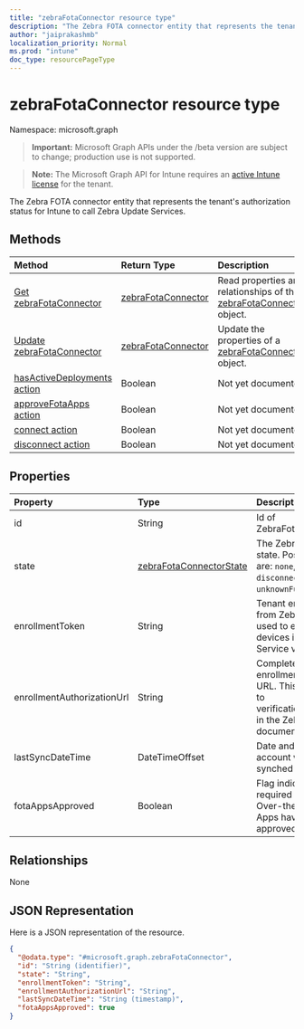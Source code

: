 ```yaml
---
title: "zebraFotaConnector resource type"
description: "The Zebra FOTA connector entity that represents the tenant's authorization status for Intune to call Zebra Update Services."
author: "jaiprakashmb"
localization_priority: Normal
ms.prod: "intune"
doc_type: resourcePageType
---
```


# zebraFotaConnector resource type

Namespace: microsoft.graph

> **Important:** Microsoft Graph APIs under the /beta version are subject to change; production use is not supported.

> **Note:** The Microsoft Graph API for Intune requires an [active Intune license](https://go.microsoft.com/fwlink/?linkid=839381) for the tenant.

The Zebra FOTA connector entity that represents the tenant's authorization status for Intune to call Zebra Update Services.

## Methods
|Method|Return Type|Description|
|:---|:---|:---|
|[Get zebraFotaConnector](../api/intune-androidfotaservice-zebrafotaconnector-get.md)|[zebraFotaConnector](../resources/intune-androidfotaservice-zebrafotaconnector.md)|Read properties and relationships of the [zebraFotaConnector](../resources/intune-androidfotaservice-zebrafotaconnector.md) object.|
|[Update zebraFotaConnector](../api/intune-androidfotaservice-zebrafotaconnector-update.md)|[zebraFotaConnector](../resources/intune-androidfotaservice-zebrafotaconnector.md)|Update the properties of a [zebraFotaConnector](../resources/intune-androidfotaservice-zebrafotaconnector.md) object.|
|[hasActiveDeployments action](../api/intune-androidfotaservice-zebrafotaconnector-hasactivedeployments.md)|Boolean|Not yet documented|
|[approveFotaApps action](../api/intune-androidfotaservice-zebrafotaconnector-approvefotaapps.md)|Boolean|Not yet documented|
|[connect action](../api/intune-androidfotaservice-zebrafotaconnector-connect.md)|Boolean|Not yet documented|
|[disconnect action](../api/intune-androidfotaservice-zebrafotaconnector-disconnect.md)|Boolean|Not yet documented|

## Properties
|Property|Type|Description|
|:---|:---|:---|
|id|String|Id of ZebraFotaConnector.|
|state|[zebraFotaConnectorState](../resources/intune-androidfotaservice-zebrafotaconnectorstate.md)|The Zebra connector state. Possible values are: `none`, `connected`, `disconnected`, `unknownFutureValue`.|
|enrollmentToken|String|Tenant enrollment token from Zebra. The token is used to enroll Zebra devices in the FOTA Service via app config.|
|enrollmentAuthorizationUrl|String|Complete account enrollment authorization URL. This corresponds to verification_uri_complete in the Zebra API documentations.|
|lastSyncDateTime|DateTimeOffset|Date and time when the account was last synched with Zebra|
|fotaAppsApproved|Boolean|Flag indicating if required Firmware Over-the-Air (FOTA) Apps have been approved.|

## Relationships
None

## JSON Representation
Here is a JSON representation of the resource.
<!-- {
  "blockType": "resource",
  "keyProperty": "id",
  "@odata.type": "microsoft.graph.zebraFotaConnector"
}
-->
``` json
{
  "@odata.type": "#microsoft.graph.zebraFotaConnector",
  "id": "String (identifier)",
  "state": "String",
  "enrollmentToken": "String",
  "enrollmentAuthorizationUrl": "String",
  "lastSyncDateTime": "String (timestamp)",
  "fotaAppsApproved": true
}
```






